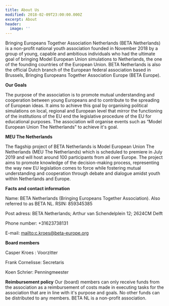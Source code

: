 ```yaml
---
title: About Us
modified: 2018-02-09T23:00:00.000Z
excerpt: About
header:
  image: ''
---
```

Bringing Europeans Together Association Netherlands (BETA Netherlands) is a non-profit national youth association founded in November 2018 by a group of young, capable and ambitious individuals who had the ultimate goal of bringing Model European Union simulations to Netherlands, the one of the founding countries of the European Union.BETA Netherlands is also the official Dutch branch of the European federal association based in Brussels, Bringing Europeans Together Association Europe (BETA Europe).

**Our Goals**

The purpose of the association is to promote mutual understanding and cooperation between young Europeans and to contribute to the spreading of European ideas. It aims to achieve this goal by organising political simulations on local, regional and European level that mirror the functioning of the institutions of the EU end the legislative procedure of the EU for educational purposes. The association will organise events such as “Model European Union The Netherlands” to achieve it's goal.


**MEU The Netherlands**

 The flagship project of BETA Netherlands is Model European Union The Netherlands (MEU The Netherlands) which is scheduled to premiere in July 2019 and will host around 100 participants from all over Europe. The project aims to promote knowledge of the decision-making process, representing the way new EU legislation comes to force while fostering mutual understanding and cooperation through debate and dialogue amidst youth within Netherlands and Europe.

 **Facts and contact information**

Name: BETA Netherlands (Bringing Europeans Together Association). Also referred to as BETA NL.
RSIN: 859345385

Post adress: BETA Netherlands; Arthur van Schendelplein 12; 2624CM Delft

Phone number: +31623738131

E-mail: <mailto:c.kroes@beta-europe.org>


**Board members**

Casper Kroes :    Voorzitter

Frank Cornelisse: Secretaris

Koen Schrier:     Penningmeester

**Reimbursement policy**
Our (board) members can only receive funds from the association as a reimbursement of costs made in executing tasks for the association that are in line with it's purpose and goals. No other funds can be distributed to any members. BETA NL is a non-profit association.

